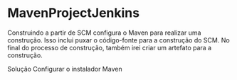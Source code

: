 # MavenProjectJenkins
Construindo a partir de SCM
configura o Maven para realizar uma construção.
Isso inclui puxar o código-fonte para a construção do SCM.
No final do processo de construção, também irei criar um artefato para a construção.

Solução
Configurar o instalador Maven
